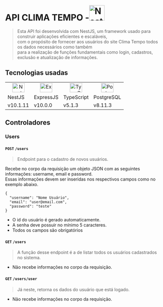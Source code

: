 # API CLIMA TEMPO -<img src="https://nestjs.com/img/logo-small.svg" margin="90" width="50" alt="Nest Logo" />
> Esta API foi desenvolvida com NestJS, um framework usado para construir aplicações eficientes e escaláveis,   
> com o propósito de fornecer aos usuários do site Clima Tempo todos os dados necessários como também  
> para a realização de funções fundamentais como login, cadastros, exclusão e atualização de informações.

## Tecnologias usadas

<table>
  
  <tr align="center">
    <td><img height="30" width="40" src="https://nestjs.com/img/logo-small.svg" margin="90" width="50" alt="Nest Logo" /></td>
    <td><img height="30" width="40" src="https://cdn.jsdelivr.net/gh/devicons/devicon/icons/express/express-original.svg" alt="ExpressJS" /></td>
    <td><img height="30" width="40" src="https://cdn.jsdelivr.net/gh/devicons/devicon/icons/typescript/typescript-original.svg" alt="TypeScript" /></td>
    <td><img height="30" width="40" src="https://cdn.jsdelivr.net/gh/devicons/devicon/icons/postgresql/postgresql-original.svg" alt="PostgreSQL" /></td>  
  </tr>

  <tr>
      <td>NestJS</td>
      <td>ExpressJS</td>
      <td>TypeScript</td>
      <td>PostgreSQL</td>
  </tr>

  <tr>
    <td>v10.1.11</td>
    <td>v10.0.0</td>
    <td>v5.1.3</td>
    <td>v8.11.3</td>
  </tr>
</table>

## Controladores

### Users
#### `POST` `/users`
>Endpoint para o cadastro de novos usuários.

Recebe no corpo da requisição um objeto JSON com as seguintes informações: username, email e
password.  
Essas informações devem ser inseridas nos respectivos campos como no exemplo abaixo.

```json=
{
  "username": "Nome Usuário",
  "email": "user@email.com",
  "password": "teste"
}
```
+ O id do usuário é gerado automaticamente.
+ A senha deve possuir no mínimo 5 caracteres.
+ Todos os campos são obrigatórios

#### `GET` `/users`
>A função desse endpoint é a de listar todos os usuários cadastrados no sistema.

+ Não recebe informações no corpo da requisição.
  
#### `GET` `/users/user`
>Já neste, retorna os dados do usuário que está logado.

+ Não recebe informações no corpo da requisição.

